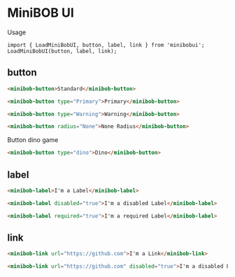 # MiniBOB UI

Usage
```
import { LoadMiniBobUI, button, label, link } from 'minibobui';
LoadMiniBobUI(button, label, link);
```

## button

```html
<minibob-button>Standard</minibob-button>

<minibob-button type="Primary">Primary</minibob-button>

<minibob-button type="Warning">Warning</minibob-button>

<minibob-button radius="None">None Radius</minibob-button>
```

Button dino game
```html
<minibob-button type="dino">Dino</minibob-button>
```

## label

```html
<minibob-label>I'm a Label</minibob-label>

<minibob-label disabled="true">I'm a disabled Label</minibob-label>

<minibob-label required="true">I'm a required Label</minibob-label>
```

## link

```html
<minibob-link url="https://github.com">I'm a Link</minibob-link>

<minibob-link url="https://github.com" disabled="true">I'm a disabled Link</minibob-link>
```